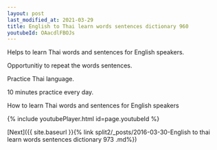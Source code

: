 ```yaml
---
layout: post
last_modified_at: 2021-03-29
title: English to Thai learn words sentences dictionary 960 
youtubeId: OAacdlFBOJs
---
```

 
 
Helps to learn Thai words and sentences for English speakers.

Opportunitiy to repeat the words sentences. 

Practice Thai language. 
 
10 minutes practice every day. 
 
How to learn Thai words and sentences for English speakers 
 
{% include youtubePlayer.html id=page.youtubeId %}
 
 
[Next]({{ site.baseurl }}{% link  split2/_posts/2016-03-30-English to thai learn words sentences dictionary 973 .md%})
 
